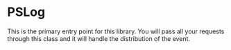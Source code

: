 # PSLog

This is the primary entry point for this library.  You will pass all your requests through this class and it will handle the distribution of the event.